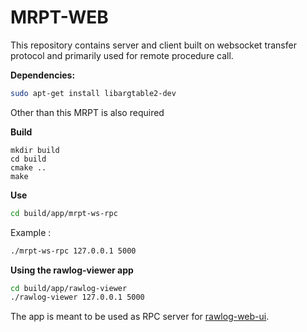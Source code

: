 # MRPT-WEB

This repository contains server and client built on websocket transfer protocol and primarily used for remote procedure call.

<b>Dependencies:</b>
```bash
sudo apt-get install libargtable2-dev
```
Other than this MRPT is also required

<b>Build</b>
```build
mkdir build
cd build
cmake ..
make
```

<b>Use</b>
```bash
cd build/app/mrpt-ws-rpc
```
Example :
```bash
./mrpt-ws-rpc 127.0.0.1 5000
```

<b>Using the rawlog-viewer app</b>
```bash
cd build/app/rawlog-viewer
./rawlog-viewer 127.0.0.1 5000
```

The app is meant to be used as RPC server for [rawlog-web-ui](https://github.com/rachit173/rawlog-web-ui).
